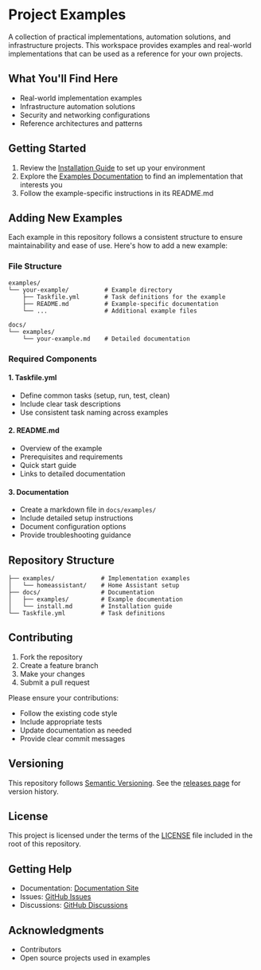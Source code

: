 # Project Examples

A collection of practical implementations, automation solutions, and infrastructure projects. This workspace provides examples and real-world implementations that can be used as a reference for your own projects.

## What You'll Find Here

- Real-world implementation examples
- Infrastructure automation solutions
- Security and networking configurations
- Reference architectures and patterns

## Getting Started

1. Review the [Installation Guide](https://tvangundy.github.io/install) to set up your environment
2. Explore the [Examples Documentation](https://tvangundy.github.io/examples) to find an implementation that interests you
3. Follow the example-specific instructions in its README.md

## Adding New Examples

Each example in this repository follows a consistent structure to ensure maintainability and ease of use. Here's how to add a new example:

### File Structure

```
examples/
└── your-example/          # Example directory
    ├── Taskfile.yml       # Task definitions for the example
    ├── README.md          # Example-specific documentation
    └── ...                # Additional example files

docs/
└── examples/
    └── your-example.md    # Detailed documentation
```

### Required Components

#### 1. Taskfile.yml
   - Define common tasks (setup, run, test, clean)
   - Include clear task descriptions
   - Use consistent task naming across examples

#### 2. README.md
   - Overview of the example
   - Prerequisites and requirements
   - Quick start guide
   - Links to detailed documentation

#### 3. Documentation
   - Create a markdown file in `docs/examples/`
   - Include detailed setup instructions
   - Document configuration options
   - Provide troubleshooting guidance

## Repository Structure

```
├── examples/             # Implementation examples
│   └── homeassistant/    # Home Assistant setup
├── docs/                 # Documentation
│   ├── examples/         # Example documentation
│   └── install.md        # Installation guide
└── Taskfile.yml          # Task definitions
```

## Contributing

1. Fork the repository
2. Create a feature branch
3. Make your changes
4. Submit a pull request

Please ensure your contributions:
- Follow the existing code style
- Include appropriate tests
- Update documentation as needed
- Provide clear commit messages

## Versioning

This repository follows [Semantic Versioning](https://semver.org/). See the [releases page](https://github.com/tvangundy/workspace/releases) for version history.

## License

This project is licensed under the terms of the [LICENSE](LICENSE) file included in the root of this repository.

## Getting Help

- Documentation: [Documentation Site](https://tvangundy.github.io)
- Issues: [GitHub Issues](https://github.com/tvangundy/workspace/issues)
- Discussions: [GitHub Discussions](https://github.com/tvangundy/workspace/discussions)

## Acknowledgments

- Contributors
- Open source projects used in examples
